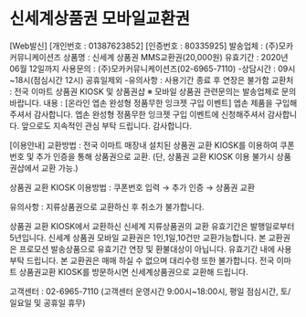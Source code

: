 # 신세계상품권 모바일교환권
[Web발신]
[개인번호 : 01387623852]
[인증번호 : 80335925]
발송업체 : (주)모카커뮤니케이션즈
상품명 : 신세계 상품권 MMS교환권(20,000원)
유효기간 : 2020년 06월 12일까지
사용문의 : (주)모카커뮤니케이션즈(02-6965-7110)
 -상담시간 : 09시~18시(점심시간 12시) 공휴일제외
 -유의사항 : 사용기간 종료 후 연장은 불가함
교환처 : 전국 이마트 상품권 KIOSK 및 상품권샵
 ※ 모바일 상품권 관련문의는 발송업체로 문의 바랍니다.
내용 : 
[온라인 엡손 완성형 정품무한 잉크젯 구입 이벤트] 
엡손 제품을 구입해 주셔서 감사합니다. 
엡손 완성형 정품무한 잉크젯 구입 이벤트에 신청해주셔서 감사합니다. 
앞으로도 지속적인 관심 부탁 드립니다. 감사합니다.

[이용안내]
교환방법 : 전국 이마트 매장내 설치된 상품권 교환 KIOSK를 이용하여 쿠폰번호 및 추가 인증을 통해 상품권으로 교환. 
(단, 상품권 교환 KIOSK 이용 불가시 상품권샵에서 교환 가능.)

상품권 교환 KIOSK 이용방법 : 
쿠폰번호 입력 → 추가 인증 → 상품권 교환

유의사항 : 지류상품권으로 교환하신 후 취소가 불가합니다.

상품권 교환 KIOSK에서 교환하신 신세계 지류상품권의 교환 유효기간은 발행일로부터 5년입니다.
신세계 상품권 모바일 교환권은 1인,1일,10건만 교환가능합니다.
본 교환권은 프로모션 발송상품으로 유효기간 연장 및 환불대상이 아닙니다.
유효기간 내에 사용 부탁 드립니다.
본 교환권은 매매 하실 수 없으며 대리수령 또한 불가합니다.
전국 이마트 상품권교환 KIOSK를 방문하시면 신세계상품권으로 교환해 드립니다.

고객센터 : 02-6965-7110
(고객센터 운영시간 9:00시~18:00시, 평일 점심시간, 토/일요일 및 공휴일 휴무)